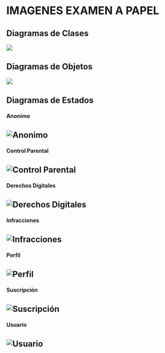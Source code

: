 # IMAGENES EXAMEN A PAPEL

## Diagramas de Clases 
![](https://raw.githubusercontent.com/Ingenieria-Informatica-UNEATLANTICO/app-actividad-post-parcial-MikaOT/26b3f3dc590f6a44116b7d513408b6eb85d469f0/images/Diagrama%20de%20Clases%20a%20Papel.svg)

## Diagramas de Objetos
![](https://raw.githubusercontent.com/Ingenieria-Informatica-UNEATLANTICO/app-actividad-post-parcial-MikaOT/26b3f3dc590f6a44116b7d513408b6eb85d469f0/images/Diagrama%20de%20Objetos%20a%20Papel.svg)

## Diagramas de Estados

#### Anonimo
![Anonimo](https://raw.githubusercontent.com/Ingenieria-Informatica-UNEATLANTICO/app-actividad-post-parcial-MikaOT/26b3f3dc590f6a44116b7d513408b6eb85d469f0/images/Diagrama%20de%20Estados/Anonimo%20a%20Papel.svg)
-----
#### Control Parental
![Control Parental](https://raw.githubusercontent.com/Ingenieria-Informatica-UNEATLANTICO/app-actividad-post-parcial-MikaOT/26b3f3dc590f6a44116b7d513408b6eb85d469f0/images/Diagrama%20de%20Estados/Control%20Parental%20a%20Papel.svg)
-------
#### Derechos Digitales
![Derechos Digitales](https://raw.githubusercontent.com/Ingenieria-Informatica-UNEATLANTICO/app-actividad-post-parcial-MikaOT/26b3f3dc590f6a44116b7d513408b6eb85d469f0/images/Diagrama%20de%20Estados/Derechos%20Digitales%20a%20Papel.svg)
--------
#### Infracciones
![Infracciones](https://raw.githubusercontent.com/Ingenieria-Informatica-UNEATLANTICO/app-actividad-post-parcial-MikaOT/26b3f3dc590f6a44116b7d513408b6eb85d469f0/images/Diagrama%20de%20Estados/Infracciones%20a%20Papel.svg)
------
#### Perfil
![Perfil](https://raw.githubusercontent.com/Ingenieria-Informatica-UNEATLANTICO/app-actividad-post-parcial-MikaOT/26b3f3dc590f6a44116b7d513408b6eb85d469f0/images/Diagrama%20de%20Estados/Perfil%20a%20Papel.svg)
-------
#### Suscripción
![Suscripción](https://raw.githubusercontent.com/Ingenieria-Informatica-UNEATLANTICO/app-actividad-post-parcial-MikaOT/26b3f3dc590f6a44116b7d513408b6eb85d469f0/images/Diagrama%20de%20Estados/Suscripci%C3%B3n%20a%20Papel.svg)
--------
#### Usuario
![Usuario](https://raw.githubusercontent.com/Ingenieria-Informatica-UNEATLANTICO/app-actividad-post-parcial-MikaOT/26b3f3dc590f6a44116b7d513408b6eb85d469f0/images/Diagrama%20de%20Estados/Usuario%20a%20Papel.svg)
-------
